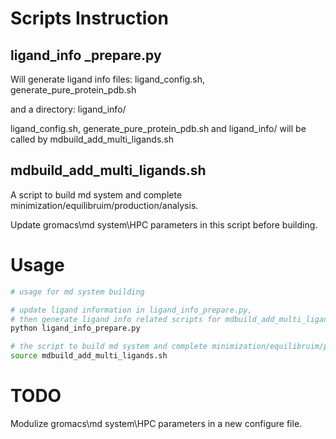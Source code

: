 # Scripts Instruction

## ligand_info _prepare.py

Will generate ligand info files: ligand_config.sh, generate_pure_protein_pdb.sh

and a directory: ligand_info/

ligand_config.sh, generate_pure_protein_pdb.sh and ligand_info/ will be called by mdbuild_add_multi_ligands.sh

## mdbuild_add_multi_ligands.sh

A script to build md system and complete minimization/equilibruim/production/analysis.

Update gromacs\md system\HPC parameters in this script before building.

# Usage

```bash
# usage for md system building 

# update ligand information in ligand_info_prepare.py,
# then generate ligand info related scripts for mdbuild_add_multi_ligands.sh
python ligand_info_prepare.py

# the script to build md system and complete minimization/equilibruim/production/analysis  
source mdbuild_add_multi_ligands.sh
```


# TODO

Modulize gromacs\md system\HPC parameters in a new configure file.
